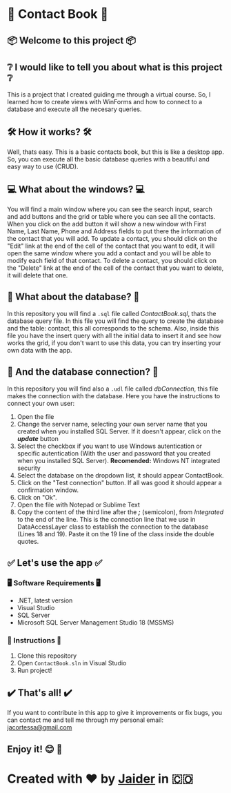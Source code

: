 # :notebook_with_decorative_cover: Contact Book :notebook_with_decorative_cover:

## :package: Welcome to this project :package:
## :grey_question: I would like to tell you about what is this project :grey_question:

This is a project that I created guiding me through a virtual course. So, I learned how to create views with WinForms and how to connect to a database and execute all 
the necesary queries.

## :hammer_and_wrench: How it works? :hammer_and_wrench:

Well, thats easy. This is a basic contacts book, but this is like a desktop app. So, you can execute all the basic database queries with a beautiful and easy way to
use (CRUD).

## :computer: What about the windows? :computer:

You will find a main window where you can see the search input, search and add buttons and the grid or table where you can see all the contacts. When you click on the 
add button it will show a new window with First Name, Last Name, Phone and Address fields to put there the information of the contact that you will add.
To update a contact, you should click on the "Edit" link at the end of the cell of the contact that you want to edit, it will open the same window where you add a
contact and you will be able to modify each field of that contact.
To delete a contact, you should click on the "Delete" link at the end of the cell of the contact that you want to delete, it will delete that one.

## :scroll: What about the database? :scroll:

In this repository you will find a `.sql` file called *ContactBook.sql*, thats the database query file. In this file you will find the query to create the database and 
the table: contact, this all corresponds to the schema. Also, inside this file you have the insert query with all the initial data to insert it and see how 
works the grid, if you don't want to use this data, you can try inserting your own data with the app.

## :electric_plug: And the database connection? :electric_plug:

In this repository you will find also a `.udl` file called *dbConnection*, this file makes the connection with the database. Here you have the instructions to connect 
your own user:
1. Open the file
2. Change the server name, selecting your own server name that you created when you installed SQL Server. If it doesn't appear, click on the **_update_** button
3. Select the checkbox if you want to use Windows autentication or specific autentication (With the user and password that you created when you installed SQL Server).
**Recomended:** Windows NT integrated security
4. Select the database on the dropdown list, it should appear ContactBook.
5. Click on the "Test connection" button. If all was good it should appear a confirmation window.
6. Click on "Ok".
7. Open the file with Notepad or Sublime Text
8. Copy the content of the third line after the **_;_** (semicolon), from *Integrated* to the end of the line. This is the connection line that we use in DataAccessLayer class to establish the connection to the database (Lines 18 and 19). Paste it on the 19 line of the class inside the double quotes.

## :white_check_mark: Let's use the app :white_check_mark:

### :desktop_computer: Software Requirements :desktop_computer:
- .NET, latest version
- Visual Studio
- SQL Server
- Microsoft SQL Server Management Studio 18 (MSSMS)
### :open_book: Instructions :open_book:
1. Clone this repository
2. Open `ContactBook.sln` in Visual Studio
3. Run project!

## :heavy_check_mark: That's all! :heavy_check_mark:

If you want to contribute in this app to give it improvements or fix bugs, you can contact me and tell me through my personal email: jacortessa@gmail.com

## Enjoy it! :blush: :partying_face:

# Created with :heart: by [Jaider](https://github.com/JaiderCortes) in :colombia:

